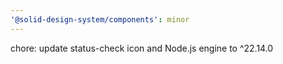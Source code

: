 ```yaml
---
'@solid-design-system/components': minor
---
```


chore: update status-check icon and Node.js engine to ^22.14.0

